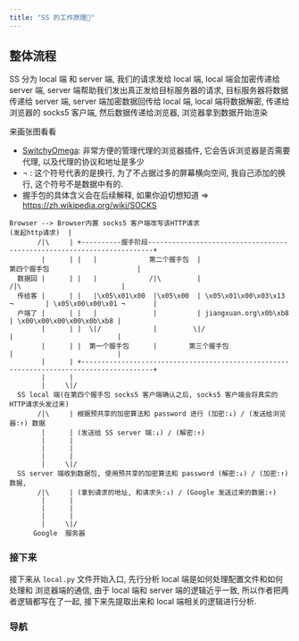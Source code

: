 ```yaml
---
title: "SS 的工作原理🌄"
---
```


## 整体流程

SS 分为 local 端 和 server 端, 我们的请求发给 local 端, local 端会加密传递给 server 端, server 端帮助我们发出真正发给目标服务器的请求, 目标服务器将数据传递给 server 端, server 端加密数据回传给 local 端, local 端将数据解密, 传递给浏览器的 socks5 客户端, 然后数据传递给浏览器, 浏览器拿到数据开始渲染

来画张图看看

* [SwitchyOmega](https://chrome.google.com/webstore/detail/proxy-switchyomega/padekgcemlokbadohgkifijomclgjgif?hl=en): 非常方便的管理代理的浏览器插件, 它会告诉浏览器是否需要代理, 以及代理的协议和地址是多少
* ¬ : 这个符号代表的是换行, 为了不占据过多的屏幕横向空间, 我自己添加的换行, 这个符号不是数据中有的.
* 握手包的具体含义会在后续解释, 如果你迫切想知道 => <https://zh.wikipedia.org/wiki/SOCKS>

<style>
  .language-shell {
    min-width: 1100px;
    margin-left: -25%;
  }
</style>

```shell
Browser --> Browser内置 socks5 客户端改写该HTTP请求
(发起http请求)  |
       /|\     | +----------握手阶段-----------------------------------------------------------------------+
        |      | |   |             第二个握手包  |                          第四个握手包                      |
  数据回 |      | |   |             /|\         |                              /|\                         |
  传给客 |      | |   |\x05\x01\x00  |\x05\x00  | \x05\x01\x00\x03\x13 ¬        | \x05\x00\x00\x01 ¬       |
  户端了 |      | |   |              |          | jiangxuan.org\x0b\xb8         | \x00\x00\x00\x00\x0b\xb8 |
        |      | |  \|/             |         \|/                              |                          |
        |      | |  第一个握手包      |        第三个握手包                        |                          |
        |      | +----------------------------------------------------------------------------------------+
        |      |
        |     \|/
  SS local 端(在第四个握手包 socks5 客户端确认之后, socks5 客户端会将真实的 HTTP请求头发过来)
       /|\     | 根据预共享的加密算法和 password 进行 (加密:↓) / (发送给浏览器:↑) 数据
        |      | (发送给 SS server 端:↓) / (解密:↑)
        |      | 
        |      |
        |      |
        |     \|/
  SS server 端收到数据包, 使用预共享的加密算法和 password (解密:↓) / (加密:↑) 数据, 
       /|\     | (拿到请求的地址, 和请求头:↓) / (Google 发送过来的数据:↑)
        |      |
        |      |
        |      |
        |     \|/
      Google  服务器
```

### 接下来

接下来从 `local.py` 文件开始入口, 先行分析 local 端是如何处理配置文件和如何处理和 浏览器端的通信, 由于 local 端和 server 端的逻辑近乎一致, 所以作者把两者逻辑都写在了一起, 接下来先提取出来和 local 端相关的逻辑进行分析.

### 导航
